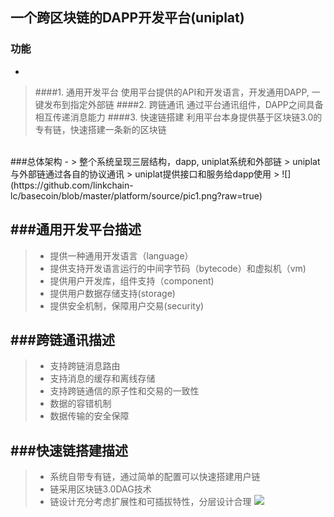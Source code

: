 ## 一个跨区块链的DAPP开发平台(uniplat)


### 功能
-
> ####1. 通用开发平台
>  使用平台提供的API和开发语言，开发通用DAPP, 一键发布到指定外部链
> ####2. 跨链通讯
>  通过平台通讯组件，DAPP之间具备相互传递消息能力
> ####3. 快速链搭建
>  利用平台本身提供基于区块链3.0的专有链，快速搭建一条新的区块链
>




<br/>
###总体架构
-
> 整个系统呈现三层结构，dapp, uniplat系统和外部链
> uniplat与外部链通过各自的协议通讯
> uniplat提供接口和服务给dapp使用
> ![](https://github.com/linkchain-lc/basecoin/blob/master/platform/source/pic1.png?raw=true)

###通用开发平台描述
-
> - 提供一种通用开发语言（language）
> - 提供支持开发语言运行的中间字节码（bytecode）和虚拟机（vm)
> - 提供用户开发库，组件支持（component)
> - 提供用户数据存储支持(storage)
> - 提供安全机制，保障用户交易(security)



###跨链通讯描述
-
> - 支持跨链消息路由
> - 支持消息的缓存和离线存储
> - 支持跨链通信的原子性和交易的一致性
> - 数据的容错机制
> - 数据传输的安全保障


###快速链搭建描述
-
> - 系统自带专有链，通过简单的配置可以快速搭建用户链
> - 链采用区块链3.0DAG技术
> - 链设计充分考虑扩展性和可插拔特性，分层设计合理
> ![](https://github.com/linkchain-lc/basecoin/blob/master/platform/source/pic1.png?raw=true)

